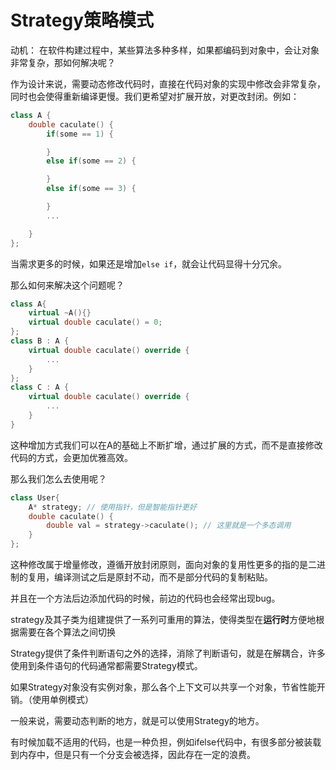 # Strategy策略模式
动机：
在软件构建过程中，某些算法多种多样，如果都编码到对象中，会让对象非常复杂，那如何解决呢？

作为设计来说，需要动态修改代码时，直接在代码对象的实现中修改会非常复杂，同时也会使得重新编译更慢。我们更希望对扩展开放，对更改封闭。例如：
```c++
class A {
    double caculate() {
        if(some == 1) {

        } 
        else if(some == 2) {

        }
        else if(some == 3) {

        }
        ...

    }
};
```
当需求更多的时候，如果还是增加`else if`，就会让代码显得十分冗余。

那么如何来解决这个问题呢？
```c++
class A{
    virtual ~A(){}
    virtual double caculate() = 0;
};
class B : A {
    virtual double caculate() override {
        ...
    }
};
class C : A {
    virtual double caculate() override {
        ...
    }
}
```
这种增加方式我们可以在A的基础上不断扩增，通过扩展的方式，而不是直接修改代码的方式，会更加优雅高效。

那么我们怎么去使用呢？
```c++
class User{
    A* strategy; // 使用指针，但是智能指针更好
    double caculate() {
        double val = strategy->caculate(); // 这里就是一个多态调用
    }
};
```

这种修改属于增量修改，遵循开放封闭原则，面向对象的复用性更多的指的是二进制的复用，编译测试之后是原封不动，而不是部分代码的复制粘贴。

并且在一个方法后边添加代码的时候，前边的代码也会经常出现bug。

strategy及其子类为组建提供了一系列可重用的算法，使得类型在**运行时**方便地根据需要在各个算法之间切换

Strategy提供了条件判断语句之外的选择，消除了判断语句，就是在解耦合，许多使用到条件语句的代码通常都需要Strategy模式。

如果Strategy对象没有实例对象，那么各个上下文可以共享一个对象，节省性能开销。（使用单例模式）

一般来说，需要动态判断的地方，就是可以使用Strategy的地方。

有时候加载不适用的代码，也是一种负担，例如ifelse代码中，有很多部分被装载到内存中，但是只有一个分支会被选择，因此存在一定的浪费。

